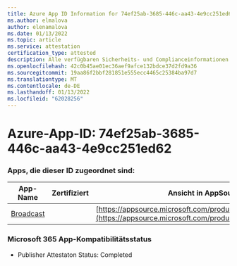 ```yaml
---
title: Azure App ID Information for 74ef25ab-3685-446c-aa43-4e9cc251ed62
ms.author: elmalova
author: elenamalova
ms.date: 01/13/2022
ms.topic: article
ms.service: attestation
certification_type: attested
description: Alle verfügbaren Sicherheits- und Complianceinformationen für 74ef25ab-3685-446c-aa43-4e9cc251ed62.
ms.openlocfilehash: 42c0b45ae01ec36aef9afce132bdce37d2fd9a36
ms.sourcegitcommit: 19aa86f2bbf281851e555ecc4465c25384ba97d7
ms.translationtype: MT
ms.contentlocale: de-DE
ms.lasthandoff: 01/13/2022
ms.locfileid: "62028256"
---
```

# <a name="azure-app-id-74ef25ab-3685-446c-aa43-4e9cc251ed62"></a>Azure-App-ID: 74ef25ab-3685-446c-aa43-4e9cc251ed62


### <a name="apps-associated-with-this-id"></a>Apps, die dieser ID zugeordnet sind:
| **App-Name** | **Zertifiziert** | **Ansicht in AppSource** |
|--------------|---------------|-----------------------|
| [Broadcast](https://docs.microsoft.com/microsoft-365-app-certification/forward/WA200002697) |  | [https://appsource.microsoft.com/product/office/WA200002697](https://appsource.microsoft.com/product/office/WA200002697) |

### <a name="microsoft-365-app-compliance-status"></a>Microsoft 365 App-Kompatibilitätsstatus
- Publisher Attestaton Status: Completed
